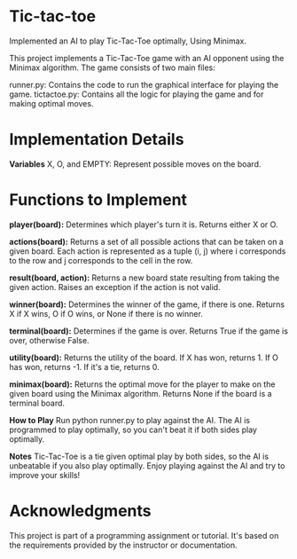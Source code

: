 # Tic-tac-toe
Implemented an AI to play Tic-Tac-Toe optimally, Using Minimax.

This project implements a Tic-Tac-Toe game with an AI opponent using the Minimax algorithm. The game consists of two main files:

runner.py: Contains the code to run the graphical interface for playing the game.
tictactoe.py: Contains all the logic for playing the game and for making optimal moves.

# Implementation Details

**Variables**
X, O, and EMPTY: Represent possible moves on the board.

# Functions to Implement

**player(board):**
Determines which player's turn it is.
Returns either X or O.

**actions(board):**
Returns a set of all possible actions that can be taken on a given board.
Each action is represented as a tuple (i, j) where i corresponds to the row and j corresponds to the cell in the row.

**result(board, action):**
Returns a new board state resulting from taking the given action.
Raises an exception if the action is not valid.

**winner(board):**
Determines the winner of the game, if there is one.
Returns X if X wins, O if O wins, or None if there is no winner.

**terminal(board):**
Determines if the game is over.
Returns True if the game is over, otherwise False.

**utility(board):**
Returns the utility of the board.
If X has won, returns 1. If O has won, returns -1. If it's a tie, returns 0.

**minimax(board):**
Returns the optimal move for the player to make on the given board using the Minimax algorithm.
Returns None if the board is a terminal board.

**How to Play**
Run python runner.py to play against the AI.
The AI is programmed to play optimally, so you can't beat it if both sides play optimally.

**Notes**
Tic-Tac-Toe is a tie given optimal play by both sides, so the AI is unbeatable if you also play optimally.
Enjoy playing against the AI and try to improve your skills!

# Acknowledgments
This project is part of a programming assignment or tutorial. It's based on the requirements provided by the instructor or documentation.
